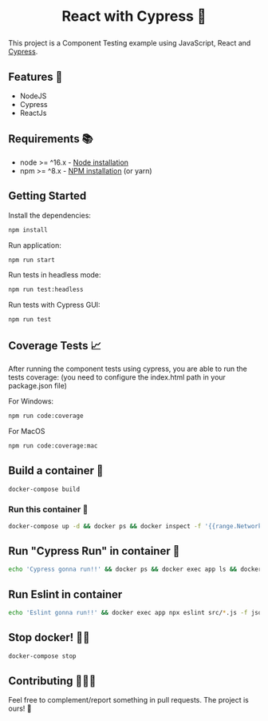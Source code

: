 <h1><p align="center">React with Cypress 🌲</p></h1>

This project is a Component Testing example using JavaScript, React and [Cypress](https://www.cypress.io/).

## Features 🧪

-   NodeJS
-   Cypress
-   ReactJs

## Requirements 📚

-   node >= ^16.x - [Node installation](https://nodejs.org/en/download/)
-   npm >= ^8.x - [NPM installation](https://www.npmjs.com/get-npm) (or yarn)

## Getting Started

Install the dependencies:

```bash
npm install
```

Run application:

```bash
npm run start
```

Run tests in headless mode:

```bash
npm run test:headless
```

Run tests with Cypress GUI:

```bash
npm run test
```

## Coverage Tests 📈
After running the component tests using cypress, you are able to run the tests coverage:
(you need to configure the index.html path in your package.json file)

For Windows:
```bash
npm run code:coverage
```

For MacOS
```bash
npm run code:coverage:mac
```

## Build a container 🐳
```bash
docker-compose build
```
### Run this container 🐋
```bash
docker-compose up -d && docker ps && docker inspect -f '{{range.NetworkSettings.Networks}}{{.IPAddress}}{{end}}' app && docker logs app
```

## Run "Cypress Run" in container 🌲
```bash
echo 'Cypress gonna run!!' && docker ps && docker exec app ls && docker exec app npm run test:headless
```

## Run Eslint in container
```bash
echo 'Eslint gonna run!!' && docker exec app npx eslint src/*.js -f json -o ./report/eslint-report.json
```

## Stop docker! 🚫🐳
```bash
docker-compose stop
```

## Contributing 👨‍💻🤝

Feel free to complement/report something in pull requests. The project is ours! 🤝
